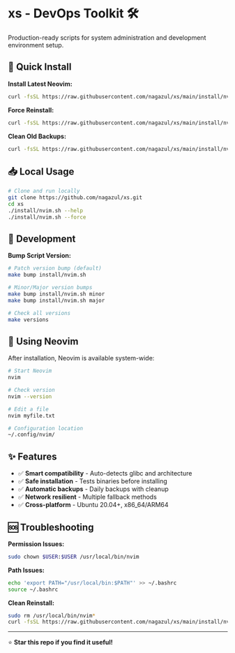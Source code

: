 # xs - DevOps Toolkit 🛠️

Production-ready scripts for system administration and development environment setup.

## 🚀 Quick Install

**Install Latest Neovim:**
```bash
curl -fsSL https://raw.githubusercontent.com/nagazul/xs/main/install/nvim.sh | bash
```

**Force Reinstall:**
```bash
curl -fsSL https://raw.githubusercontent.com/nagazul/xs/main/install/nvim.sh | bash -s -- --force
```

**Clean Old Backups:**
```bash
curl -fsSL https://raw.githubusercontent.com/nagazul/xs/main/install/nvim.sh | bash -s -- --clean
```

## 📥 Local Usage

```bash
# Clone and run locally
git clone https://github.com/nagazul/xs.git
cd xs
./install/nvim.sh --help
./install/nvim.sh --force
```

## 🔧 Development

**Bump Script Version:**
```bash
# Patch version bump (default)
make bump install/nvim.sh

# Minor/Major version bumps
make bump install/nvim.sh minor
make bump install/nvim.sh major

# Check all versions
make versions
```

## 📖 Using Neovim

After installation, Neovim is available system-wide:

```bash
# Start Neovim
nvim

# Check version
nvim --version

# Edit a file
nvim myfile.txt

# Configuration location
~/.config/nvim/
```

## ✨ Features

- ✅ **Smart compatibility** - Auto-detects glibc and architecture
- ✅ **Safe installation** - Tests binaries before installing
- ✅ **Automatic backups** - Daily backups with cleanup
- ✅ **Network resilient** - Multiple fallback methods
- ✅ **Cross-platform** - Ubuntu 20.04+, x86_64/ARM64

## 🆘 Troubleshooting

**Permission Issues:**
```bash
sudo chown $USER:$USER /usr/local/bin/nvim
```

**Path Issues:**
```bash
echo 'export PATH="/usr/local/bin:$PATH"' >> ~/.bashrc
source ~/.bashrc
```

**Clean Reinstall:**
```bash
sudo rm /usr/local/bin/nvim*
curl -fsSL https://raw.githubusercontent.com/nagazul/xs/main/install/nvim.sh | bash
```

---

⭐ **Star this repo if you find it useful!**
